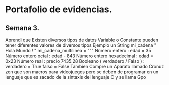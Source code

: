 # Portafolio de evidencias.

## Semana 3.
Aprendi que Existen diversos tipos de datos Variable o Constante pueden tener diferentes valores de diversos tipos 
Ejemplo un String
mi_cadena " Hola Mundo ! "
mi_cadena_multilinea = """
Número entero :
 edad = 35
Número entero octal :
 edad - 843
Número entero hexadecimal :
 edad = 0x23
Número real :
 precio 7435.28
Booleano ( verdadero / Falso ) :
 verdadero = True
 falso = False
Tambien Compre un Aparato llamado Cronuz zen que son macros para videojuegos pero se deben de programar en un lenguaje que es sacado de la sintaxis del lenguaje C y se llama Gpo
